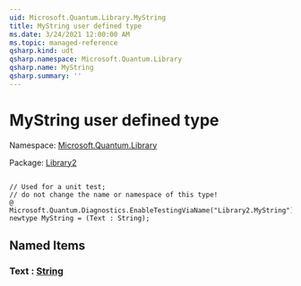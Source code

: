 ```yaml
---
uid: Microsoft.Quantum.Library.MyString
title: MyString user defined type
ms.date: 3/24/2021 12:00:00 AM
ms.topic: managed-reference
qsharp.kind: udt
qsharp.namespace: Microsoft.Quantum.Library
qsharp.name: MyString
qsharp.summary: ''
---
```


# MyString user defined type

Namespace: [Microsoft.Quantum.Library](xref:Microsoft.Quantum.Library)

Package: [Library2](https://nuget.org/packages/Library2)




```qsharp

// Used for a unit test;
// do not change the name or namespace of this type!
@ Microsoft.Quantum.Diagnostics.EnableTestingViaName("Library2.MyString")
newtype MyString = (Text : String);
```



## Named Items

### Text : [String](xref:microsoft.quantum.lang-ref.string)

